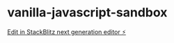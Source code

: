 # vanilla-javascript-sandbox

[Edit in StackBlitz next generation editor ⚡️](https://stackblitz.com/~/github.com/nakashima-takeo/vanilla-javascript-sandbox)
